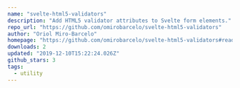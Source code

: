 ```yaml
---
name: "svelte-html5-validators"
description: "Add HTML5 validator attributes to Svelte form elements."
repo_url: "https://github.com/omirobarcelo/svelte-html5-validators"
author: "Oriol Miro-Barcelo"
homepage: "https://github.com/omirobarcelo/svelte-html5-validators#readme"
downloads: 2
updated: "2019-12-10T15:22:24.026Z"
github_stars: 3
tags: 
  - utility
---
```


